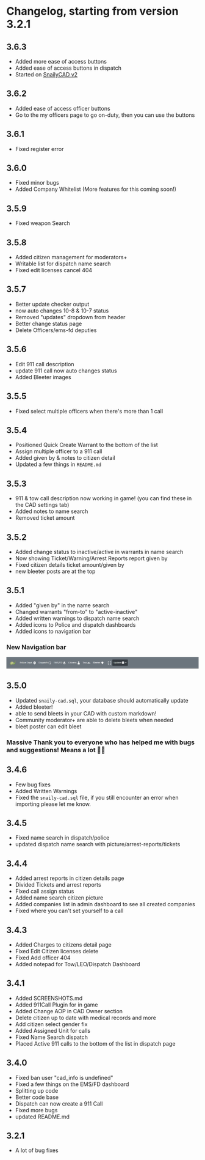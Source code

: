 # Changelog, starting from version 3.2.1

## 3.6.3

- Added more ease of access buttons
- Added ease of access buttons in dispatch
- Started on [SnailyCAD v2](https://github.com/Dev-CasperTheGhost/snaily-cadv2)

## 3.6.2

- Added ease of access officer buttons
- Go to the my officers page to go on-duty, then you can use the buttons

## 3.6.1

- Fixed register error

## 3.6.0

- Fixed minor bugs
- Added Company Whitelist (More features for this coming soon!)

## 3.5.9

- Fixed weapon Search

## 3.5.8

- Added citizen management for moderators+
- Writable list for dispatch name search
- Fixed edit licenses cancel 404

## 3.5.7

- Better update checker output
- now auto changes 10-8 & 10-7 status
- Removed "updates" dropdown from header
- Better change status page
- Delete Officers/ems-fd deputies

## 3.5.6

- Edit 911 call description
- update 911 call now auto changes status
- Added Bleeter images

## 3.5.5

- Fixed select multiple officers when there's more than 1 call

## 3.5.4

- Positioned Quick Create Warrant to the bottom of the list
- Assign multiple officer to a 911 call
- Added given by & notes to citizen detail
- Updated a few things in `README.md`

## 3.5.3

- 911 & tow call description now working in game! (you can find these in the CAD settings tab)
- Added notes to name search
- Removed ticket amount

## 3.5.2

- Added change status to inactive/active in warrants in name search
- Now showing Ticket/Warning/Arrest Reports report given by
- Fixed citizen details ticket amount/given by
- new bleeter posts are at the top

## 3.5.1

- Added "given by" in the name search
- Changed warrants "from-to" to "active-inactive"
- Added written warnings to dispatch name search
- Added icons to Police and dispatch dashboards
- Added icons to navigation bar

### New Navigation bar

![newNavbar](./public/screenshots/header.png)

## 3.5.0

- Updated `snaily-cad.sql`, your database should automatically update
- Added bleeter!
- able to send bleets in your CAD with custom markdown!
- Community moderator+ are able to delete bleets when needed
- bleet poster can edit bleet

### Massive Thank you to everyone who has helped me with bugs and suggestions! Means a lot 🎉🎉

## 3.4.6

- Few bug fixes
- Added Written Warnings
- Fixed the `snaily-cad.sql` file, if you still encounter an error when importing please let me know.

## 3.4.5

- Fixed name search in dispatch/police
- updated dispatch name search with picture/arrest-reports/tickets

## 3.4.4

- Added arrest reports in citizen details page
- Divided Tickets and arrest reports
- Fixed call assign status
- Added name search citizen picture
- Added companies list in admin dashboard to see all created companies
- Fixed where you can't set yourself to a call

## 3.4.3

- Added Charges to citizens detail page
- Fixed Edit Citizen licenses delete
- Fixed Add officer 404
- Added notepad for Tow/LEO/Dispatch Dashboard

## 3.4.1

- Added SCREENSHOTS.md
- Added 911Call Plugin for in game
- Added Change AOP in CAD Owner section
- Delete citizen up to date with medical records and more
- Add citizen select gender fix
- Added Assigned Unit for calls
- Fixed Name Search dispatch
- Placed Active 911 calls to the bottom of the list in dispatch page

## 3.4.0

- Fixed ban user "cad_info is undefined"
- Fixed a few things on the EMS/FD dashboard
- Splitting up code
- Better code base
- Dispatch can now create a 911 Call
- Fixed more bugs
- updated README.md

## 3.2.1

- A lot of bug fixes
